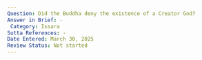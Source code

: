 ```yaml
---
Question: Did the Buddha deny the existence of a Creator God?
Answer in Brief: -
 Category: Issara
Sutta References: -
Date Entered: March 30, 2025
Review Status: Not started
---
```

